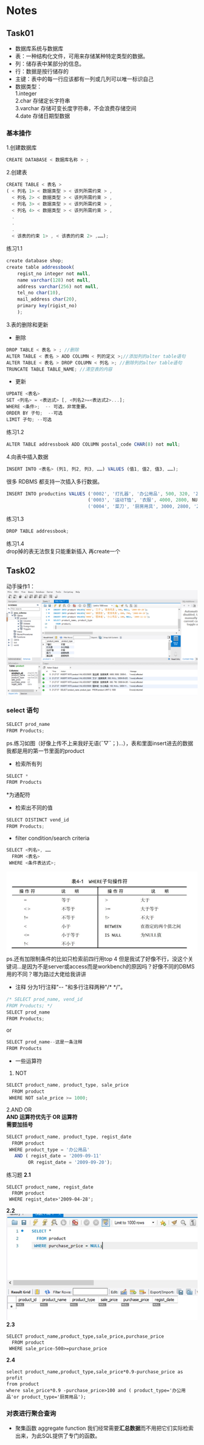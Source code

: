 # Notes
## Task01
* 数据库系统与数据库
* 表：一种结构化文件，可用来存储某种特定类型的数据。
* 列：储存表中某部分的信息。
* 行：数据是按行储存的
* 主键：表中的每一行应该都有一列或几列可以唯一标识自己
* 数据类型：\
1.integer \
2.char 存储定长字符串 \
3.varchar 存储可变长度字符串，不会浪费存储空间 \
4.date 存储日期型数据
### 基本操作
1.创建数据库 
```javascript
CREATE DATABASE < 数据库名称 > ; 
```
2.创建表 
```javascript
CREATE TABLE < 表名 > 
( < 列名 1> < 数据类型 > < 该列所需约束 > , 
  < 列名 2> < 数据类型 > < 该列所需约束 > , 
  < 列名 3> < 数据类型 > < 该列所需约束 > , 
  < 列名 4> < 数据类型 > < 该列所需约束 > ,
  .
  .
  .
  < 该表的约束 1> , < 该表的约束 2> ,……);
```
练习1.1 
```javascript
create database shop;
create table addressbook(
	regist_no integer not null,
    name varchar(128) not null,
    address varchar(256) not null,
    tel_no char(10),
    mail_address char(20),
    primary key(rigist_no)
    );
```
3.表的删除和更新 
* 删除
 ```javascript
 DROP TABLE < 表名 > ; //删除 
 ALTER TABLE < 表名 > ADD COLUMN < 列的定义 >;//添加列的alter table语句 
 ALTER TABLE < 表名 > DROP COLUMN < 列名 >; //删除列的alter table语句 
 TRUNCATE TABLE TABLE_NAME; //清空表的内容 
 ```
 * 更新
 ```javascript
 UPDATE <表名>
SET <列名> = <表达式> [, <列名2>=<表达式2>...];  
WHERE <条件>;  -- 可选，非常重要。
ORDER BY 子句;  --可选
LIMIT 子句; --可选
```
练习1.2
```javascript
ALTER TABLE addressbook ADD COLUMN postal_code CHAR(8) not null;
```
4.向表中插入数据 
```javascript
INSERT INTO <表名> (列1, 列2, 列3, ……) VALUES (值1, 值2, 值3, ……); 
```
很多 RDBMS 都支持一次插入多行数据。
```javascript
INSERT INTO productins VALUES ('0002', '打孔器', '办公用品', 500, 320, '2009-09-11'),
                              ('0003', '运动T恤', '衣服', 4000, 2800, NULL),```
                              ('0004', '菜刀', '厨房用具', 3000, 2800, '2009-09-20');  
 ```
 练习1.3
 ```javascript
 DROP TABLE addressbook;
 ```
 练习1.4 \
 drop掉的表无法恢复只能重新插入 再create一个
 
 
 ## Task02
 动手操作1：\
 ![Alt pic](https://github.com/caelanmoriarty/Notes/blob/7300a29b9710dfdcc53e9f6f63c87edbabf87ed9/....PNG?raw=ture)
 ### select 语句
  ```javascript
SELECT prod_name
FROM Products;
 ```
 ps.练习如图（好像上传不上来我好无语(ˉ▽ˉ；)...），表和里面insert进去的数据我都是用的第一节里面的product
 * 检索所有列
```javascript
SELECT *
FROM Products
```
  *为通配符
  * 检索出不同的值
 ```javascript
SELECT DISTINCT vend_id
FROM Products;
```
* filter condition/search criteria
```javascript
SELECT <列名>, ……
  FROM <表名>
 WHERE <条件表达式>;
 ```
![Aaron Swartz](https://github.com/caelanmoriarty/Notes/raw/gh-pages/O1CN01kROUDI22ITX6Evayf_!!6000000007097-0-tps-567-333.jpg)
ps.还有加限制条件的比如只检索前四行用top 4 但是我试了好像不行，没这个关键词...是因为不是server或access而是workbench的原因吗？好像不同的DBMS用的不同？哪为路过大佬给我讲讲
* 注释
分为1行注释"-- "和多行注释两种"/* */"。
```javascript
/* SELECT prod_name, vend_id
FROM Products; */
SELECT prod_name
FROM Products;
```
 or 
```javascript
SELECT prod_name--这是一条注释
FROM Products
```
* 一些运算符
1. NOT 
```javascript
SELECT product_name, product_type, sale_price
  FROM product
 WHERE NOT sale_price >= 1000;
```
2.AND  OR \
**AND 运算符优先于 OR 运算符**\
**需要加括号**
```javascript
SELECT product_name, product_type, regist_date
  FROM product
 WHERE product_type = '办公用品'
   AND ( regist_date = '2009-09-11'
        OR regist_date = '2009-09-20');
```
练习题
**2.1**
```
SELECT product_name, regist_date
  FROM product
 WHERE regist_date>'2009-04-28';
```
**2.2** 
![Aaron Swartz](https://github.com/caelanmoriarty/Notes/raw/gh-pages/pp.JPG)\
**2.3**
```
SELECT product_name,product_type,sale_price,purchase_price
  FROM product
 WHERE sale_price-500>=purchase_price
 ```
 **2.4**
 ```
 select product_name,product_type,sale_price*0.9-purchase_price as profit
from product
where sale_price*0.9 -purchase_price>100 and ( product_type='办公用品'or product_type='厨房用品');
 ```
 ### 对表进行聚合查询
 * 聚集函数 aggregate function
我们经常需要**汇总数据**而不用把它们实际检索出来，为此SQL提供了专门的函数。



